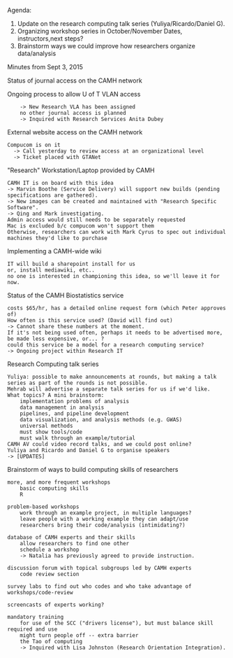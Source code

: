 Agenda:

1. Update on the research computing talk series (Yuliya/Ricardo/Daniel G).
2. Organizing workshop series in October/November
    Dates, instructors,next steps?
3. Brainstorm ways we could improve how researchers organize data/analysis

Minutes from Sept 3, 2015

Status of journal access on the CAMH network

Ongoing process to allow U of T VLAN access

        -> New Research VLA has been assigned
        no other journal access is planned 
        -> Inquired with Research Services Anita Dubey 

External website access on the CAMH network

    Compucom is on it
      -> Call yesterday to review access at an organizational level
      -> Ticket placed with GTANet

"Research" Workstation/Laptop provided by CAMH

    CAMH IT is on board with this idea
    -> Marvin Boothe (Service Delivery) will support new builds (pending specifications are gathered). 
    -> New images can be created and maintained with "Research Specific Software". 
    -> Qing and Mark investigating. 
    Admin access would still needs to be separately requested
    Mac is excluded b/c compucom won't support them
    Otherwise, researchers can work with Mark Cyrus to spec out individual machines they'd like to purchase

Implementing a CAMH-wide wiki

    IT will build a sharepoint install for us
    or, install mediawiki, etc..
    no one is interested in championing this idea, so we'll leave it for now.

Status of the CAMH Biostatistics service

    costs $65/hr, has a detailed online request form (which Peter approves of)
    How often is this service used? (David will find out)
    -> Cannot share these numbers at the moment.
    If it's not being used often, perhaps it needs to be advertised more, be made less expensive, or... ?
    could this service be a model for a research computing service?
    -> Ongoing project within Research IT 

Research Computing talk series

    Yuliya: possible to make announcements at rounds, but making a talk series as part of the rounds is not possible.
    Mehrab will advertise a separate talk series for us if we'd like.
    What topics? A mini brainstorm:
        implementation problems of analysis
        data management in analysis
        pipelines, and pipeline development
        data visualization, and analysis methods (e.g. GWAS)
        universal methods
        must show tools/code
        must walk through an example/tutorial
    CAMH AV could video record talks, and we could post online?
    Yuliya and Ricardo and Daniel G to organise speakers
    -> [UPDATES]

Brainstorm of ways to build computing skills of researchers

    more, and more frequent workshops
        basic computing skills
        R

    problem-based workshops
        work through an example project, in multiple languages?
        leave people with a working example they can adapt/use
        researchers bring their code/analysis (intimidating?)

    database of CAMH experts and their skills
        allow researchers to find one other
        schedule a workshop
        -> Natalia has previously agreed to provide instruction. 

    discussion forum with topical subgroups led by CAMH experts
        code review section

    survey labs to find out who codes and who take advantage of workshops/code-review

    screencasts of experts working?

    mandatory training
        for use of the SCC ("drivers license"), but must balance skill required and use
        might turn people off -- extra barrier
        the Tao of computing
        -> Inquired with Lisa Johnston (Research Orientation Integration). 
